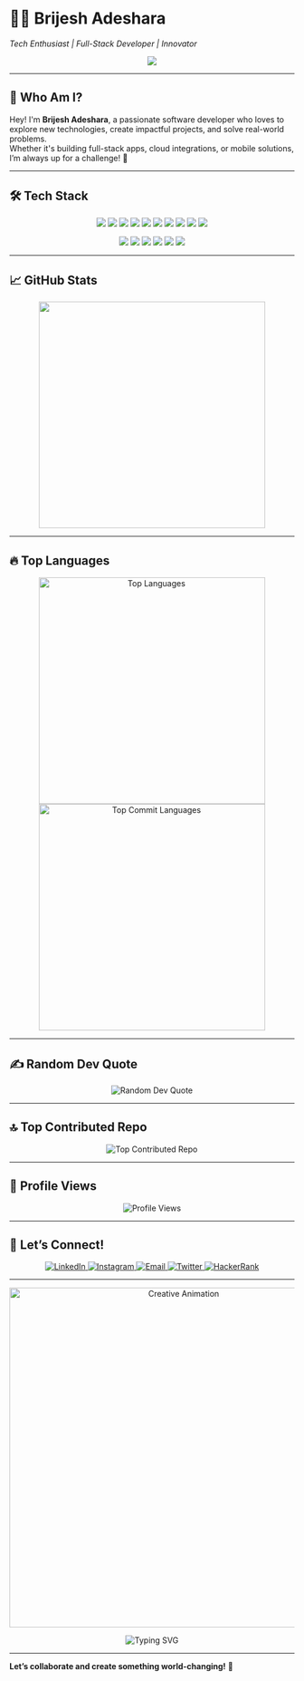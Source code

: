 
# 👨‍💻 **Brijesh Adeshara** 
*Tech Enthusiast | Full-Stack Developer | Innovator*

<p align="center">
  <img src="https://i.redd.it/bpxxqqvps4h91.gif" />
</p>

---

## 🌟 **Who Am I?**  
Hey! I'm **Brijesh Adeshara**, a passionate software developer who loves to explore new technologies, create impactful projects, and solve real-world problems.  
Whether it's building full-stack apps, cloud integrations, or mobile solutions, I’m always up for a challenge! 🚀

---

## 🛠 **Tech Stack**
<p align="center">
  <img src="https://img.shields.io/badge/Code-HTML-informational?style=for-the-badge&logo=html5&logoColor=white&color=E34F26"/>
  <img src="https://img.shields.io/badge/Code-CSS-informational?style=for-the-badge&logo=css3&logoColor=white&color=1572B6"/>

  <img src="https://img.shields.io/badge/Code-JavaScript-informational?style=for-the-badge&logo=javascript&logoColor=white&color=F7DF1E"/>
  <img src="https://img.shields.io/badge/Code-ReactJS-informational?style=for-the-badge&logo=react&logoColor=white&color=61DAFB"/>
  <img src="https://img.shields.io/badge/Code-Node.js-informational?style=for-the-badge&logo=nodedotjs&logoColor=white&color=339933"/>
  <img src="https://img.shields.io/badge/Code-Python-informational?style=for-the-badge&logo=python&logoColor=white&color=3776AB"/>
  <img src="https://img.shields.io/badge/Code-Java-informational?style=for-the-badge&logo=java&logoColor=white&color=007396"/>
  <img src="https://img.shields.io/badge/Code-C-informational?style=for-the-badge&logo=c&logoColor=white&color=A8B9CC"/>
  <img src="https://img.shields.io/badge/Code-PHP-informational?style=for-the-badge&logo=php&logoColor=white&color=777BB4"/>
  <img src="https://img.shields.io/badge/Code-Kotlin-informational?style=for-the-badge&logo=kotlin&logoColor=white&color=7F52FF"/>
</p>

<p align="center">
  <img src="https://img.shields.io/badge/Database-MongoDB-informational?style=for-the-badge&logo=mongodb&logoColor=white&color=47A248"/>
  <img src="https://img.shields.io/badge/Database-MySQL-informational?style=for-the-badge&logo=mysql&logoColor=white&color=4479A1"/>
  <img src="https://img.shields.io/badge/Database-Firebase-informational?style=for-the-badge&logo=firebase&logoColor=white&color=FFCA28"/>
  <img src="https://img.shields.io/badge/Database-SQL-informational?style=for-the-badge&logo=sqlite&logoColor=white&color=003B57"/>
  <img src="https://img.shields.io/badge/Framework-Flask-informational?style=for-the-badge&color=343B48"/>
  <img src="https://img.shields.io/badge/Framework-Django-informational?style=for-the-badge&color=092E20"/>
</p>


---

## 📈 **GitHub Stats**
<p align="center">
  <img src="http://github-profile-summary-cards.vercel.app/api/cards/stats?username=AdesharaBrijesh&theme=2077" width="400"/>
</p>


---

## 🔥 **Top Languages**
<p align="center">
<img src="http://github-profile-summary-cards.vercel.app/api/cards/repos-per-language?username=AdesharaBrijesh&theme=2077" width="400" alt="Top Languages"/>
<img src="http://github-profile-summary-cards.vercel.app/api/cards/most-commit-language?username=AdesharaBrijesh&theme=2077" width="400" alt="Top Commit Languages"/>
</p>

---
## ✍️ **Random Dev Quote**
<p align="center">
  <img src="https://quotes-github-readme.vercel.app/api?type=horizontal&theme=radical" alt="Random Dev Quote"/>
</p>

---

## 🔝 **Top Contributed Repo**
<p align="center">
    <img src="https://github-contributor-stats.vercel.app/api?username=AdesharaBrijesh&limit=5&theme=dark&combine_all_yearly_contributions=true" alt="Top Contributed Repo"/>
</p>

---

## 👀 **Profile Views**
<p align="center">
    <img src="https://visitcount.itsvg.in/api?id=AdesharaBrijesh&icon=0&color=0)](https://visitcount.itsvg.in" alt="Profile Views"/>
</p>

---

## 🤝 **Let’s Connect!**  
<p align="center">
  <a href="https://www.linkedin.com/in/adeshara-brijesh-3bba2322b" target="_blank">
    <img src="https://img.shields.io/badge/LinkedIn-0077B5?style=for-the-badge&logo=linkedin&logoColor=white" alt="LinkedIn"/>
  </a>
  <a href="https://instagram.com/__brijesh_._" target="_blank">
    <img src="https://img.shields.io/badge/Instagram-E4405F?style=for-the-badge&logo=instagram&logoColor=white" alt="Instagram"/>
  </a>
  <a href="mailto:adesharabrijesh8@outlook.com" target="_blank">
    <img src="https://img.shields.io/badge/Email-D14836?style=for-the-badge&logo=gmail&logoColor=white" alt="Email"/>
  </a>
  <a href="https://twitter.com/Mr_hashtag_292" target="_blank">
    <img src="https://img.shields.io/badge/Twitter-1DA1F2?style=for-the-badge&logo=twitter&logoColor=white" alt="Twitter"/>
  </a>
  <a href="https://www.hackerrank.com/adesharabrijesh8" target="_blank">
    <img src="https://img.shields.io/badge/HackerRank-2EC866?style=for-the-badge&logo=hackerrank&logoColor=white" alt="HackerRank"/>
  </a>
</p>

---

<p align="center">
  <img src="https://media.giphy.com/media/10hO3rDN6O5H5O/giphy.gif" alt="Creative Animation" width="600"/>
</p>

<p align="center">
  <img src="https://readme-typing-svg.herokuapp.com?font=Fira+Code&weight=600&size=24&duration=3000&pause=1000&center=true&vCenter=true&width=435&lines=Let's+Build+Something+Awesome!;Tech+Enthusiast+%7C+Developer;Always+Learning+%7C+Exploring" alt="Typing SVG" />
</p>

---

**Let’s collaborate and create something world-changing!** 🌟
